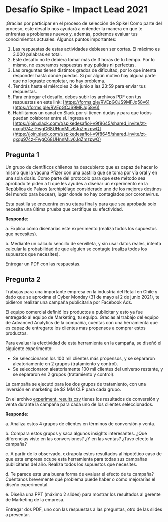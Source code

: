 # Desafío Spike - Impact Lead 2021
¡Gracias por participar en el proceso de selección de Spike! Como parte del proceso, este desafío nos ayudará a entender la manera en que te enfrentas a problemas nuevos y, además, podremos evaluar tus conocimientos actuales. Algunos puntos importantes:

1. Las respuestas de estas actividades debiesen ser cortas. El máximo es 3.000 palabras en total. 
2. Este desafío no te debiera tomar más de 3 horas de tu tiempo. Por lo mismo, no esperamos respuestas muy pulidas ni perfectas.
3. Las preguntas tienen distintos grados de dificultad, por lo que intenta responder hasta donde puedas. Si por algún motivo hay alguna parte que no lograste completar, no hay problema.
4. Tendrás hasta el miércoles 2 de junio a las 23:59 para enviar tus respuestas.
5. Para entregar el desafío, debes subir los archivos PDF con tus respuestas en este link: [https://forms.gle/RVEpGCJS9MFJq58v6](https://forms.gle/RVEpGCJS9MFJq58v6)
6. Habilitamos un canal en Slack por si tienen dudas y para que todos puedan colaborar entre sí. Ingresa en [https://join.slack.com/t/spikedesafioi-v9f8645/shared_invite/zt-qxqu974z-FwgC68UHnnMLv6JqZmzpwQ](https://join.slack.com/t/spikedesafioi-v9f8645/shared_invite/zt-qxqu974z-FwgC68UHnnMLv6JqZmzpwQ)

## Pregunta 1

Un grupo de científicos chilenos ha descubierto que es capaz de hacer lo mismo que la vacuna Pfizer con una pastilla que se toma por vía oral y en una sola dosis. Como parte del protocolo para que este método sea aprobado te piden a ti que les ayudes a diseñar un experimento en la República de Palaos (archipiélago considerado uno de los mejores destinos del mundo para bucear), lugar donde no hay contagiados por coronavirus. 

Esta pastilla se encuentra en su etapa final y para que sea aprobada solo necesita una última prueba que certifique su efectividad.

**Responde**:

a. Explica cómo diseñarías este experimento (realiza todos los supuestos que necesites).

b. Mediante un cálculo sencillo de servilleta, y sin usar datos reales, intenta calcular la probabilidad de que alguien se contagie (realiza todos los supuestos que necesites).

Entregar un PDF con las respuestas. 

## Pregunta 2

Trabajas para una importante empresa en la industria del Retail en Chile y dado que se aproxima el Cyber Monday (31 de mayo al 2 de junio 2021), te pidieron realizar una campaña publicitaria por Facebook Ads. 

El equipo comercial definió los productos a publicitar y esto ya fue entregado al equipo de Marketing, tu equipo. Gracias al trabajo del equipo de Advanced Analytics de la compañía, cuentas con una herramienta que es capaz de entregarte los clientes mas propensos a comprar estos productos. 

Para evaluar la efectividad de esta herramienta en la campaña, se diseñó el siguiente experimento:

- Se seleccionaron los 100 mil clientes más propensos, y se separaron aleatoriamente en 2 grupos (tratamiento y control).
- Se seleccionaron aleatoriamente 100 mil clientes del universo restante, y se separaron en 2 grupos (tratamiento y control).

La campaña se ejecutó para los dos grupos de tratamiento, con una inversión en marketing de $2 MM CLP para cada grupo.

En el archivo [experiment_results.csv](https://github.com/SpikeLab-CL/desafio_spike_impact_2021/raw/main/experiment_results.csv) tienes los resultados de conversión y venta durante la campaña para cada uno de los clientes seleccionados.

**Responde**:

a. Analiza estos 4 grupos de clientes en términos de conversión y venta.

b. Compara estos grupos y saca algunos insights interesantes. ¿Qué diferencias viste en las conversiones? ¿Y en las ventas? ¿Tuvo efecto la campaña?

c. A partir de lo observado, extrapola estos resultados al hipotético caso de que esta empresa ocupe esta herramienta para todas sus campañas publicitaras del año. Realiza todos los supuestos que necesites. 

d. Te parece esta una buena forma de evaluar el efecto de tu campaña? Cuéntanos brevemente qué problema puede haber o cómo mejorarías el diseño experimental.

e. Diseña una PPT (máximo 2 slides) para mostrar los resultados al gerente de Marketing de la empresa.

Entregar dos PDF, uno con las respuestas a las preguntas, otro de las slides a presentar.
